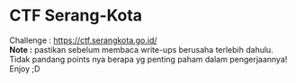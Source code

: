 # CTF Serang-Kota
Challenge : https://ctf.serangkota.go.id/<br>
<b>Note :</b> pastikan sebelum membaca write-ups berusaha terlebih dahulu. Tidak pandang points nya berapa yg penting paham dalam pengerjaannya! Enjoy ;D
